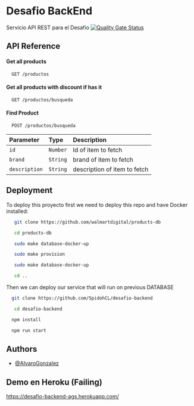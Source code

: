 
# Desafio BackEnd



Servicio API REST para el Desafio [![Quality Gate Status](https://sonarcloud.io/api/project_badges/measure?project=SpidohCL_desafio-backend&metric=alert_status)](https://sonarcloud.io/summary/new_code?id=SpidohCL_desafio-backend)

## API Reference

#### Get all products

```http
  GET /productos
```

#### Get all products with discount if has it

```http
  GET /productos/busqueda
```

#### Find Product

```http
  POST /productos/busqueda
```

| Parameter     | Type     | Description                       |
| :--------     | :------- | :-------------------------------- |
| `id`          | `Number` | Id of item to fetch               |
| `brand`       | `String` | brand of item to fetch               |
| `description` | `String` | description of item to fetch               |


## Deployment

To deploy this proyecto first we need to deploy this repo and have Docker installed:
```bash
   git clone https://github.com/walmartdigital/products-db
```
```bash
   cd products-db
```
```bash
   sudo make database-docker-up
```
```bash
   sudo make provision
```
```bash
   sudo make database-docker-up
```
```bash
   cd ..
```
Then we can deploy our service that will run on previous DATABASE

```bash
  git clone https://github.com/SpidohCL/desafio-backend
```
```bash
   cd desafio-backend
```
```bash
  npm install
```
```bash
  npm run start
```


## Authors

- [@AlvaroGonzalez](https://github.com/SpidohCL)


## Demo en Heroku (Failing)

https://desafio-backend-ags.herokuapp.com/
